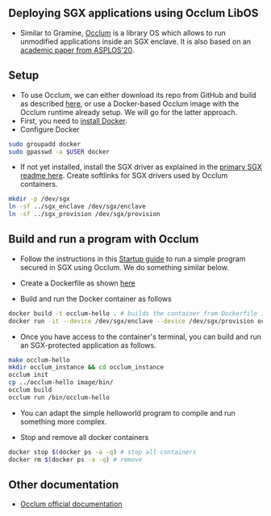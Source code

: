 ## Deploying SGX applications using Occlum LibOS
- Similar to Gramine, [Occlum](https://github.com/occlum/occlum) is a library OS which allows to run unmodified applications inside an SGX enclave. It is also based on an [academic paper from ASPLOS'20](https://madsys.cs.tsinghua.edu.cn/publication/occlum-secure-and-efficient-multitasking-inside-a-single-enclave-of-intel-sgx/ASPLOS20-shen.pdf).

## Setup 
- To use Occlum, we can either download its repo from GitHub and build as described [here](https://occlum.readthedocs.io/en/latest/build_and_install.html), or use a Docker-based Occlum image with the Occlum runtime already setup. We will go for the latter approach.
- First, you need to [install Docker](https://docs.docker.com/engine/install/ubuntu/#install-using-the-repository).
- Configure Docker
```bash
sudo groupadd docker
sudo gpasswd -a $USER docker
```
- If not yet installed, install the SGX driver as explained in the [primary SGX readme here](https://github.com/Yuhala/tees-for-dummies/tree/main/sgx#sgx-driver-installation). Create softlinks for SGX drivers used by Occlum containers.
```bash
mkdir -p /dev/sgx
ln -sf ../sgx_enclave /dev/sgx/enclave
ln -sf ../sgx_provision /dev/sgx/provision
```

## Build and run a program with Occlum 
- Follow the instructions in this [Startup guide](https://occlum.readthedocs.io/en/latest/quickstart.html#) to run a simple program secured in SGX using Occlum. We do something similar below.

- Create a Dockerfile as shown [here](./Dockerfile)
- Build and run the Docker container as follows
```bash
docker build -t occlum-hello . # builds the container from Dockerfile in the same director
docker run -it --device /dev/sgx/enclave --device /dev/sgx/provision occlum-hello # launch the container
```
- Once you have access to the container's terminal, you can build and run an SGX-protected application as follows.
```bash
make occlum-hello
mkdir occlum_instance && cd occlum_instance
occlum init
cp ../occlum-hello image/bin/
occlum build
occlum run /bin/occlum-hello 
```
- You can adapt the simple helloworld program to compile and run something more complex. 

- Stop and remove all docker containers
```bash
docker stop $(docker ps -a -q) # stop all containers
docker rm $(docker ps -a -q) # remove 
```


## Other documentation
- [Occlum official documentation]()